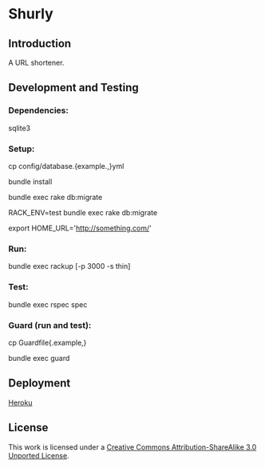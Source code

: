 Shurly
======

Introduction
------------

A URL shortener.

Development and Testing
-----------------------

### Dependencies:

sqlite3

### Setup:

cp config/database.{example.,}yml

bundle install

bundle exec rake db:migrate

RACK_ENV=test bundle exec rake db:migrate

export HOME_URL='http://something.com/'

### Run:

bundle exec rackup [-p 3000 -s thin]

### Test:

bundle exec rspec spec

### Guard (run and test):

cp Guardfile{.example,}

bundle exec guard

Deployment
----------

[Heroku](http://www.heroku.com/)

License
-------
This work is licensed under a [Creative Commons Attribution-ShareAlike 3.0 Unported License](http://creativecommons.org/licenses/by-sa/3.0/).